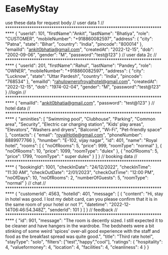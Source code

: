 # EaseMyStay
use these data for request body
// user data 1
// ***************************************************************************
{
  "userId": 101,
  "firstName":"Ankit",
  "lastName": "Bhatiya",
  "role": "CUSTOMER",
  "mobileNumber": "+918860082597",
  "address": {
      "city": "Patna",
      "state": "Bihar",
      "country": "India",
      "pincode": "800014"
  },
  "emailId": "ankit0bhatia@gmail.com",
  "createdAt": "2022-12-15",
  "dob": "2002-09-06",
  "gender": "M",
  "password":"test@123"
}
// user data 2c
// ***************************************************************************
{
  "userId": 201,
  "firstName":"Rahul",
  "lastName": "Pandey",
  "role": "OWNER",
  "mobileNumber": "+918860082597",
  "address": {
      "city": "Lucknow",
      "state": "Uttar Pardesh",
      "country": "India",
      "pincode": "768534"
  },
  "emailId": "rahulownerofroyalhotel@gmail.com",
  "createdAt": "2022-12-15",
  "dob": "1974-02-04",
  "gender": "M",
  "password":"test@123"
}
//login
// ***************************************************************************
{
  "emailId": "ankit0bhatia@gmail.com",
  "password": "test@123"
}
// hotel data
// ***************************************************************************
{
  "aminities": [
    "Swimming pool",
    "Clubhouse",
    "Parking",
    "Common area",
    "Security",
    "Electric car charging station",
    "Kids’ play areas",
    "Elevators",
    "Washers and dryers",
    "Balconie",
    "Wi-Fi",
    "Pet-friendly space"
  ],
  "contacts": {
    "email": "royalHotle@gmail.com",
    "phoneNumber": 8889977766
  },
  "hnumber": "E-102, vijay nagar",
  "id": 401,
  "name": "Royal hotel",
  "rooms": [
    {
      "noOfRooms": 5,
      "price": 999,
      "roomType": "normal"
    },
    {
      "noOfRooms": 10,
      "price": 1099,
      "roomType": "dulex"
    },
    {
      "noOfRooms": 5,
      "price": 1799,
      "roomType": " super dulex"
    }
  ]
}
// booking data
// ***************************************************************************
{
    "bookingId": 1001,
    "checkInDate": "24/12/2022",
    "checkInTime": "11:30 AM",
    "checkOutDate": "2/01/2023",
    "checkOutTime": "12:00 PM",
    "noOfDays": 10,
    "noOfRooms": 2,
    "numberOfGuests": 5,
    "roomType": "normal"
}
// chat
// ***************************************************************************
{
  "customerId": 4563,
  "hotelId": 401,
  "message": [
    {
      "content": "Hi, stay in hotel was good. I lost my debit card, can you please confirm that it is in the same room of your hotel or not ?",
      "datetime": "2022-12-14T06:46:54.348Z",
      "senderId": 101
    }
  ]
}
// feedback
// ***************************************************************************
{
  "id": 901,
  "message": "The room is decently sized. I still expected it to be cleaner and have hangers in the wardrobe. The bedsheets were a bit stinking of some weird 'spices' over-all good experience with the staff and food as the breakfast spread was quite good.",
  "title": "Third rate hotel",
  "stayType": "solo",
  "filters": ["test","happy","cool"],
  "ratings": {
      "hospitality": 4,
      "valueformoney": 4,
      "location": 4,
      "facilities": 4,
      "cleanliness": 4
  }
}
